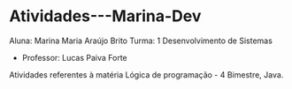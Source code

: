 # Atividades---Marina-Dev
Aluna: Marina Maria Araújo Brito
Turma: 1 Desenvolvimento de Sistemas
- Professor: Lucas Paiva Forte

Atividades referentes à matéria Lógica de programação - 4 Bimestre, Java.
